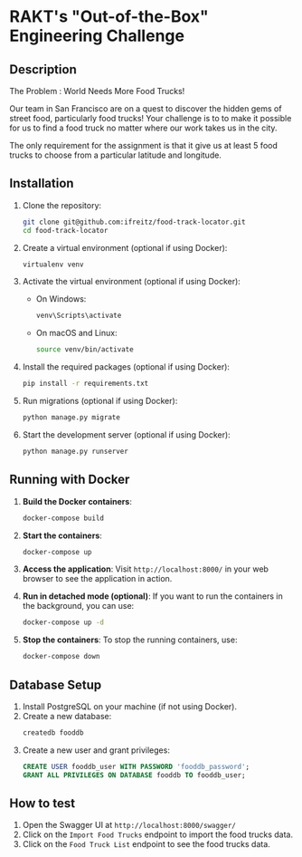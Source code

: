 # RAKT's "Out-of-the-Box" Engineering Challenge

## Description
The Problem : World Needs More Food Trucks!

Our team in San Francisco are on a quest to discover the hidden gems of street food, particularly food trucks! Your challenge is to to make it possible for us to find a food truck no matter where our work takes us in the city.

The only requirement for the assignment is that it give us at least 5 food trucks to choose from a particular latitude and longitude.


## Installation

1. Clone the repository:
   ```bash
   git clone git@github.com:ifreitz/food-track-locator.git
   cd food-track-locator
   ```

2. Create a virtual environment (optional if using Docker):
   ```bash
   virtualenv venv
   ```

3. Activate the virtual environment (optional if using Docker):
   - On Windows:
     ```bash
     venv\Scripts\activate
     ```
   - On macOS and Linux:
     ```bash
     source venv/bin/activate
     ```

4. Install the required packages (optional if using Docker):
   ```bash
   pip install -r requirements.txt
   ```

5. Run migrations (optional if using Docker):
   ```bash
   python manage.py migrate
   ```

6. Start the development server (optional if using Docker):
   ```bash
   python manage.py runserver
   ```

## Running with Docker

1. **Build the Docker containers**:
   ```bash
   docker-compose build
   ```

2. **Start the containers**:
   ```bash
   docker-compose up
   ```

3. **Access the application**: 
   Visit `http://localhost:8000/` in your web browser to see the application in action.

4. **Run in detached mode (optional)**:
   If you want to run the containers in the background, you can use:
   ```bash
   docker-compose up -d
   ```

5. **Stop the containers**:
   To stop the running containers, use:
   ```bash
   docker-compose down
   ```

## Database Setup

1. Install PostgreSQL on your machine (if not using Docker).
2. Create a new database:
   ```bash
   createdb fooddb
   ```
3. Create a new user and grant privileges:
   ```sql
   CREATE USER fooddb_user WITH PASSWORD 'fooddb_password';
   GRANT ALL PRIVILEGES ON DATABASE fooddb TO fooddb_user;
   ```

## How to test

1. Open the Swagger UI at `http://localhost:8000/swagger/`
2. Click on the `Import Food Trucks` endpoint to import the food trucks data.
3. Click on the `Food Truck List` endpoint to see the food trucks data.
